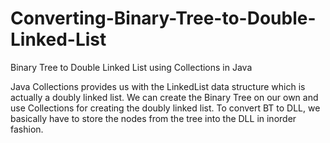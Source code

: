 # Converting-Binary-Tree-to-Double-Linked-List
Binary Tree to Double Linked List using Collections in Java

Java Collections provides us with the LinkedList data structure which is actually a doubly linked list. We can create the Binary Tree on our own and use Collections for creating the doubly linked list.
To convert BT to DLL, we basically have to store the nodes from the tree into the DLL in inorder fashion.
